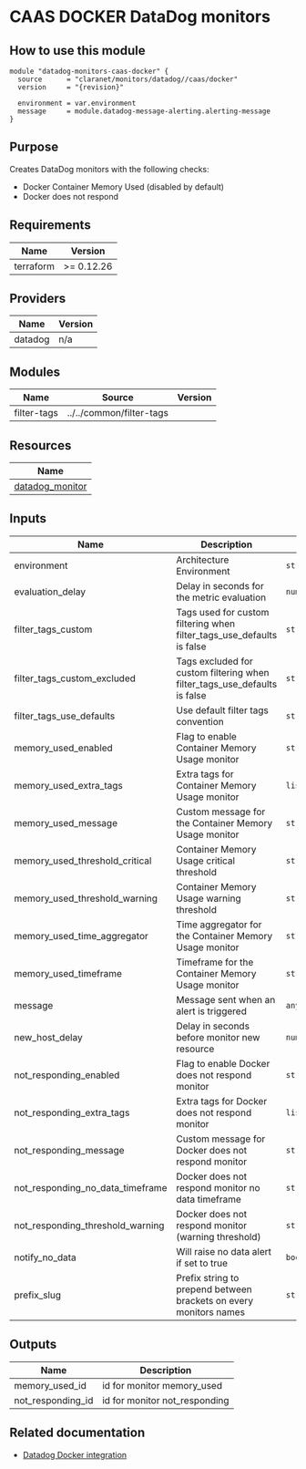 # CAAS DOCKER DataDog monitors

## How to use this module

```hcl
module "datadog-monitors-caas-docker" {
  source      = "claranet/monitors/datadog//caas/docker"
  version     = "{revision}"

  environment = var.environment
  message     = module.datadog-message-alerting.alerting-message
}

```

## Purpose

Creates DataDog monitors with the following checks:

- Docker Container Memory Used (disabled by default)
- Docker does not respond

## Requirements

| Name | Version |
|------|---------|
| terraform | >= 0.12.26 |

## Providers

| Name | Version |
|------|---------|
| datadog | n/a |

## Modules

| Name | Source | Version |
|------|--------|---------|
| filter-tags | ../../common/filter-tags |  |

## Resources

| Name |
|------|
| [datadog_monitor](https://registry.terraform.io/providers/datadog/datadog/latest/docs/resources/monitor) |

## Inputs

| Name | Description | Type | Default | Required |
|------|-------------|------|---------|:--------:|
| environment | Architecture Environment | `string` | n/a | yes |
| evaluation\_delay | Delay in seconds for the metric evaluation | `number` | `15` | no |
| filter\_tags\_custom | Tags used for custom filtering when filter\_tags\_use\_defaults is false | `string` | `"*"` | no |
| filter\_tags\_custom\_excluded | Tags excluded for custom filtering when filter\_tags\_use\_defaults is false | `string` | `""` | no |
| filter\_tags\_use\_defaults | Use default filter tags convention | `string` | `"true"` | no |
| memory\_used\_enabled | Flag to enable Container Memory Usage monitor | `string` | `"false"` | no |
| memory\_used\_extra\_tags | Extra tags for Container Memory Usage monitor | `list(string)` | `[]` | no |
| memory\_used\_message | Custom message for the Container Memory Usage monitor | `string` | `""` | no |
| memory\_used\_threshold\_critical | Container Memory Usage critical threshold | `string` | `90` | no |
| memory\_used\_threshold\_warning | Container Memory Usage warning threshold | `string` | `85` | no |
| memory\_used\_time\_aggregator | Time aggregator for the Container Memory Usage monitor | `string` | `"min"` | no |
| memory\_used\_timeframe | Timeframe for the Container Memory Usage monitor | `string` | `"last_5m"` | no |
| message | Message sent when an alert is triggered | `any` | n/a | yes |
| new\_host\_delay | Delay in seconds before monitor new resource | `number` | `300` | no |
| not\_responding\_enabled | Flag to enable Docker does not respond monitor | `string` | `"true"` | no |
| not\_responding\_extra\_tags | Extra tags for Docker does not respond monitor | `list(string)` | `[]` | no |
| not\_responding\_message | Custom message for Docker does not respond monitor | `string` | `""` | no |
| not\_responding\_no\_data\_timeframe | Docker does not respond monitor no data timeframe | `string` | `10` | no |
| not\_responding\_threshold\_warning | Docker does not respond monitor (warning threshold) | `string` | `3` | no |
| notify\_no\_data | Will raise no data alert if set to true | `bool` | `true` | no |
| prefix\_slug | Prefix string to prepend between brackets on every monitors names | `string` | `""` | no |

## Outputs

| Name | Description |
|------|-------------|
| memory\_used\_id | id for monitor memory\_used |
| not\_responding\_id | id for monitor not\_responding |
## Related documentation

* [Datadog Docker integration](https://docs.datadoghq.com/integrations/docker_daemon/)
